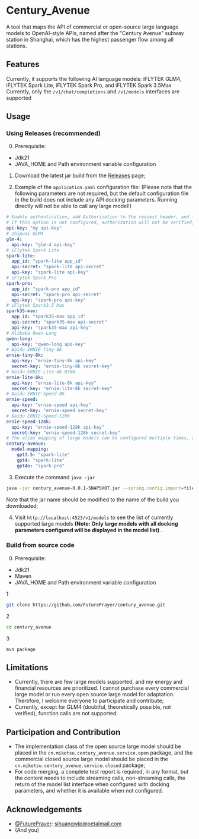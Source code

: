 # **Century_Avenue**
A tool that maps the API of commercial or open-source large language models to OpenAI-style APIs, named after the "Century Avenue" subway station in Shanghai, which has the highest passenger flow among all stations.

## **Features**
Currently, it supports the following AI language models: iFLYTEK GLM4, iFLYTEK Spark Lite, iFLYTEK Spark Pro, and iFLYTEK Spark 3.5Max
Currently, only the `/v1/chat/completions` and `/v1/models` interfaces are supported

## **Usage**
### Using Releases (recommended)
0. Prerequisite:
- Jdk21
- JAVA_HOME and Path environment variable configuration

1. Download the latest jar build from the [Releases](https://github.com/FuturePrayer/century_avenue/releases) page;

2. Example of the `application.yaml` configuration file: (Please note that the following parameters are not required, but the default configuration file in the build does not include any API docking parameters. Running directly will not be able to call any large model!)

```yaml
# Enable authentication, add Authorization to the request header, and follow the same rules as OpenAI, with the content being "Bearer"+api-key
# If this option is not configured, authorization will not be verified, but we strongly recommend enabling it
api-key: "my api-key"
# zhipuai GLM4
glm-4:
  api-key: "glm-4 api-key"
# iFlytek Spark Lite
spark-lite:
  app_id: "spark-lite app_id"
  api-secret: "spark-lite api-secret"
  api-key: "spark-lite api-key"
# iFlytek Spark Pro
spark-pro:
  app_id: "spark-pro app_id"
  api-secret: "spark-pro api-secret"
  api-key: "spark-pro api-key"
# iFlytek Spark3.5 Max
spark35-max:
  app_id: "spark35-max app_id"
  api-secret: "spark35-max api-secret"
  api-key: "spark35-max api-key"
# Alibaba Qwen-Long
qwen-long:
  api-key: "qwen-long api-key"
# Baidu ERNIE-Tiny-8K
ernie-tiny-8k:
  api-key: "ernie-tiny-8k api-key"
  secret-key: "ernie-tiny-8k secret-key"
# Baidu ERNIE-Lite-8K-0308
ernie-lite-8k:
  api-key: "ernie-lite-8k api-key"
  secret-key: "ernie-lite-8k secret-key"
# Baidu ERNIE-Speed-8K
ernie-speed:
  api-key: "ernie-speed api-key"
  secret-key: "ernie-speed secret-key"
# Baidu ERNIE-Speed-128K
ernie-speed-128k:
  api-key: "ernie-speed-128k api-key"
  secret-key: "ernie-speed-128k secret-key"
# The alias mapping of large models can be configured multiple times, and multiple aliases can point to the same available large model. All available models and their corresponding aliases will be displayed in /v1/models
century-avenue:
  model-mapping:
    gpt3.5: "spark-lite"
    gpt4: "spark-lite"
    gpt4o: "spark-pro"

```

3. Execute the command `java -jar`
```bash
java -jar century_avenue-0.0.1-SNAPSHOT.jar --spring.config.import=file:/path/to/application.yaml

```
Note that the jar name should be modified to the name of the build you downloaded;

4. Visit `http://localhost:4523/v1/models` to see the list of currently supported large models **(Note: Only large models with all docking parameters configured will be displayed in the model list)** .

### Build from source code
0. Prerequisite:
- Jdk21
- Maven
- JAVA_HOME and Path environment variable configuration

1
```bash
git clone https://github.com/FuturePrayer/century_avenue.git
```
2
```bash
cd century_avenue
```
3
```
mvn package
```

## **Limitations**
- Currently, there are few large models supported, and my energy and financial resources are prioritized. I cannot purchase every commercial large model or run every open source large model for adaptation. Therefore, I welcome everyone to participate and contribute;
- Currently, except for GLM4 (doubtful, theoretically possible, not verified), function calls are not supported.

## **Participation and Contribution**
- The implementation class of the open source large model should be placed in the `cn.miketsu.century_avenue.service.open` package, and the commercial closed source large model should be placed in the `cn.miketsu.century_avenue.service.closed` package;
- For code merging, a complete test report is required, in any format, but the content needs to include streaming calls, non-streaming calls, the return of the model list interface when configured with docking parameters, and whether it is available when not configured.

## **Acknowledgements**
- [@FuturePrayer](https://github.com/FuturePrayer): sihuangwlp@petalmail.com
- (And you)